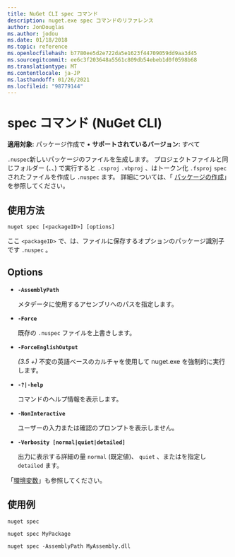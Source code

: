 ```yaml
---
title: NuGet CLI spec コマンド
description: nuget.exe spec コマンドのリファレンス
author: JonDouglas
ms.author: jodou
ms.date: 01/18/2018
ms.topic: reference
ms.openlocfilehash: b7780ee5d2e722da5e1623f44709059dd9aa3d45
ms.sourcegitcommit: ee6c3f203648a5561c809db54ebeb1d0f0598b68
ms.translationtype: MT
ms.contentlocale: ja-JP
ms.lasthandoff: 01/26/2021
ms.locfileid: "98779144"
---
```

# <a name="spec-command-nuget-cli"></a>spec コマンド (NuGet CLI)

**適用対象:** パッケージ作成で &bullet; **サポートされているバージョン:** すべて

`.nuspec`新しいパッケージのファイルを生成します。 プロジェクトファイルと同じフォルダー (、、) で実行すると `.csproj` `.vbproj` 、はトークン化 `.fsproj` `spec` されたファイルを作成し `.nuspec` ます。 詳細については、「 [パッケージの作成](../../create-packages/creating-a-package.md)」を参照してください。

## <a name="usage"></a>使用方法

```cli
nuget spec [<packageID>] [options]
```

ここ `<packageID>` で、は、ファイルに保存するオプションのパッケージ識別子です `.nuspec` 。

## <a name="options"></a>Options

- **`-AssemblyPath`**

  メタデータに使用するアセンブリへのパスを指定します。

- **`-Force`**

  既存の `.nuspec` ファイルを上書きします。


- **`-ForceEnglishOutput`**

  *(3.5 +)* 不変の英語ベースのカルチャを使用して nuget.exe を強制的に実行します。

- **`-?|-help`**

  コマンドのヘルプ情報を表示します。

- **`-NonInteractive`**

  ユーザーの入力または確認のプロンプトを表示しません。

- **`-Verbosity [normal|quiet|detailed]`**

  出力に表示する詳細の量 `normal` (既定値)、 `quiet` 、またはを指定し `detailed` ます。

「[環境変数](cli-ref-environment-variables.md)」も参照してください。

## <a name="examples"></a>使用例

```cli
nuget spec

nuget spec MyPackage

nuget spec -AssemblyPath MyAssembly.dll
```
